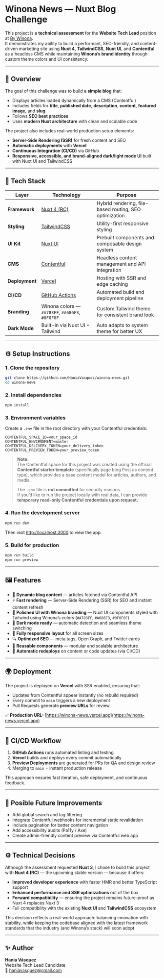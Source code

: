 # Winona News — Nuxt Blog Challenge

This project is a **technical assessment** for the **Website Tech Lead** position at [By Winona](https://bywinona.com).  
It demonstrates my ability to build a performant, SEO-friendly, and content-driven marketing site using **Nuxt 4**, **TailwindCSS**, **Nuxt UI**, and **Contentful** as a headless CMS while maintaining **Winona’s brand identity** through custom theme colors and UI consistency.

---

## 🚀 Overview

The goal of this challenge was to build a **simple blog** that:

- Displays articles loaded dynamically from a CMS (Contentful)
- Includes fields for **title**, **published date**, **description**, **content**, **featured image**, and **slug**
- Follows **SEO best practices**
- Uses **modern Nuxt architecture** with clean and scalable code

The project also includes real-world production setup elements:

- **Server-Side Rendering (SSR)** for fresh content and SEO
- **Automatic deployments** with **Vercel**
- **Continuous Integration (CI/CD)** via GitHub
- **Responsive, accessible, and brand-aligned dark/light mode UI** built with Nuxt UI and TailwindCSS

---

## 🧠 Tech Stack

| Layer          | Technology                                            | Purpose                                                |
| -------------- | ----------------------------------------------------- | ------------------------------------------------------ |
| **Framework**  | [Nuxt 4 (RC)](https://nuxt.com)                       | Hybrid rendering, file-based routing, SEO optimization |
| **Styling**    | [TailwindCSS](https://tailwindcss.com)                | Utility-first responsive styling                       |
| **UI Kit**     | [Nuxt UI](https://ui.nuxt.com)                        | Prebuilt components and composable design system       |
| **CMS**        | [Contentful](https://www.contentful.com)              | Headless content management and API integration        |
| **Deployment** | [Vercel](https://vercel.com)                          | Hosting with SSR and edge caching                      |
| **CI/CD**      | [GitHub Actions](https://github.com/features/actions) | Automated build and deployment pipeline                |
| **Branding**   | Winona colors — `#A783FF`, `#A686F3`, `#0F0F0F`       | Custom Tailwind theme for consistent brand look        |
| **Dark Mode**  | Built-in via Nuxt UI + Tailwind                       | Auto adapts to system theme for better UX              |

---

## ⚙️ Setup Instructions

### 1. Clone the repository

```bash
git clone https://github.com/HaniaVasquez/winona-news.git
cd winona-news
```

### 2. Install dependencies

```bash
npm install
```

### 3. Environment variables

Create a `.env` file in the root directory with your Contentful credentials:

```
CONTENTFUL_SPACE_ID=your_space_id
CONTENTFUL_ENVIRONMENT=master
CONTENTFUL_DELIVERY_TOKEN=your_delivery_token
CONTENTFUL_PREVIEW_TOKEN=your_preview_token
```

> **Note:**  
> The Contentful space for this project was created using the official **Contentful starter template** (specifically page blog Post as content type), which provides a base content model for articles, authors, and media.
>
> The `.env` file is **not committed** for security reasons.  
> If you’d like to run the project locally with real data, I can provide **temporary read-only Contentful credentials upon request.**

### 4. Run the development server

```bash
npm run dev
```

Then visit [http://localhost:3000](http://localhost:3000) to view the app.

### 5. Build for production

```bash
npm run build
npm run preview
```

---

## 🖼️ Features

- 📰 **Dynamic blog content** — articles fetched via Contentful API
- ⚡ **Fast rendering** — Server-Side Rendering (SSR) for SEO and instant content refresh
- 🎨 **Polished UI with Winona branding** — Nuxt UI components styled with Tailwind using Winona’s colors (`#A783FF`, `#A686F3`, `#0F0F0F`)
- 🌙 **Dark mode ready** — automatic detection and seamless theme switching
- 📱 **Fully responsive layout** for all screen sizes
- 🔍 **Optimized SEO** — meta tags, Open Graph, and Twitter cards
- 🧩 **Reusable components** — modular and scalable architecture
- 🔄 **Automatic redeploys** on content or code updates (via CI/CD)

---

## 🌍 Deployment

The project is deployed on **Vercel** with SSR enabled, ensuring that:

- Updates from Contentful appear instantly (no rebuild required)
- Every commit to `main` triggers a new deployment
- Pull Requests generate **preview URLs** for review

✅ **Production URL:** [https://winona-news.vercel.app](https://winona-news.vercel.app)

---

## 🔁 CI/CD Workflow

1. **GitHub Actions** runs automated linting and testing
2. **Vercel** builds and deploys every commit automatically
3. **Preview Deployments** are generated for PRs for QA and design review
4. Merging to `main` = instant production release

This approach ensures fast iteration, safe deployment, and continuous feedback.

---

## 🧪 Posible Future Improvements

- Add global search and tag filtering
- Integrate Contentful webhooks for incremental static revalidation
- Include pagination for better content navigation
- Add accessibility audits (Pa11y / Axe)
- Create admin-friendly content preview via Contentful web app

---

## ⚙️ Technical Decisions

Although the assessment requested **Nuxt 3**, I chose to build this project with **Nuxt 4 (RC)** — the upcoming stable version — because it offers:

- **Improved developer experience** with faster HMR and better TypeScript support
- **Enhanced performance and SSR optimizations** out of the box
- **Forward compatibility** — ensuring the project remains future-proof as Nuxt 4 replaces Nuxt 3
- Full compatibility with the existing **Nuxt UI** and **TailwindCSS** ecosystem

This decision reflects a real-world approach: balancing innovation with stability, while keeping the codebase aligned with the latest framework standards that the industry (and Winona’s stack) will soon adopt.

---

## ✨ Author

**Hania Vásquez**  
Website Tech Lead Candidate  
📧 haniavasquez@gmail.com
